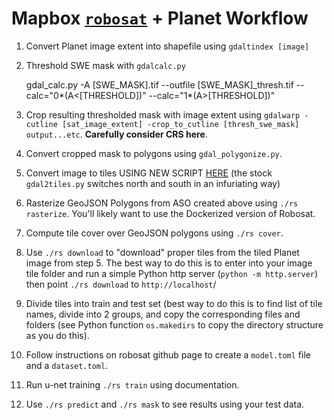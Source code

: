 # Mapbox [`robosat`](https://github.com/mapbox/robosat/) + Planet Workflow

1. Convert Planet image extent into shapefile using `gdaltindex [image]`
2. Threshold SWE mask with `gdalcalc.py` 

	gdal_calc.py -A [SWE_MASK].tif --outfile [SWE_MASK]_thresh.tif --calc="0*(A<[THRESHOLD])" --calc="1*(A>[THRESHOLD])"

3. Crop resulting thresholded mask with image extent using `gdalwarp -cutline [sat_image_extent] -crop_to_cutline [thresh_swe_mask] output...etc`. **Carefully consider CRS here**. 
4. Convert cropped mask to polygons using `gdal_polygonize.py`. 
5. Convert image to tiles USING NEW SCRIPT [HERE](https://gist.github.com/jeffaudi/9da77abf254301652baa) (the stock `gdal2tiles.py` switches north and south in an infuriating way)
6. Rasterize GeoJSON Polygons from ASO created above using `./rs rasterize`. You'll likely want to use the Dockerized version of Robosat. 
7. Compute tile cover over GeoJSON polygons using `./rs cover`.
8. Use `./rs download` to "download" proper tiles from the tiled Planet image from step 5. The best way to do this is to enter into your image tile folder and run a simple Python http server (`python -m http.server`) then point `./rs download` to `http://localhost`/
9. Divide tiles into train and test set (best way to do this is to find list of tile names, divide into 2 groups, and copy the corresponding files and folders (see Python function `os.makedirs` to copy the directory structure as you do this).
10. Follow instructions on robosat github page to create a `model.toml` file and a `dataset.toml`. 
11. Run u-net training `./rs train` using documentation. 
12. Use `./rs predict` and `./rs mask` to see results using your test data. 
